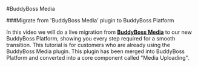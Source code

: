 #BuddyBoss Media

###Migrate from 'BuddyBoss Media' plugin to BuddyBoss Platform

In this video we will do a live migration from [**BuddyBoss Media**](____) to our new BuddyBoss Platform, showing you every step required for a smooth transition. This tutorial is for customers who are already using the BuddyBoss Media plugin. This plugin has been merged into BuddyBoss Platform and converted into a core component called "Media Uploading".
